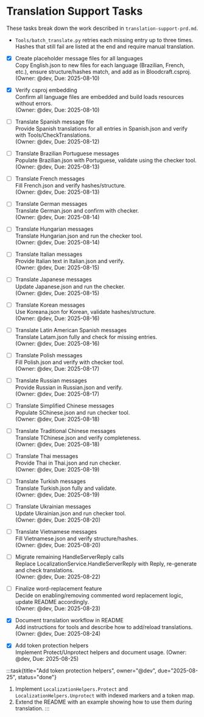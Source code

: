 # Translation Support Tasks

These tasks break down the work described in `translation-support-prd.md`.

* `Tools/batch_translate.py` retries each missing entry up to three times. Hashes that still fail are listed at the end and require manual translation.

- [x] Create placeholder message files for all languages  
  Copy English.json to new files for each language (Brazilian, French, etc.), ensure structure/hashes match, and add as <EmbeddedResource> in Bloodcraft.csproj.  
  (Owner: @dev, Due: 2025-08-10)

- [x] Verify csproj embedding  
  Confirm all language files are embedded and build loads resources without errors.  
  (Owner: @dev, Due: 2025-08-10)

- [ ] Translate Spanish message file  
  Provide Spanish translations for all entries in Spanish.json and verify with Tools/CheckTranslations.  
  (Owner: @dev, Due: 2025-08-12)

- [ ] Translate Brazilian Portuguese messages  
  Populate Brazilian.json with Portuguese, validate using the checker tool.  
  (Owner: @dev, Due: 2025-08-13)

- [ ] Translate French messages  
  Fill French.json and verify hashes/structure.  
  (Owner: @dev, Due: 2025-08-13)

- [ ] Translate German messages  
  Translate German.json and confirm with checker.  
  (Owner: @dev, Due: 2025-08-14)

- [ ] Translate Hungarian messages  
  Translate Hungarian.json and run the checker tool.  
  (Owner: @dev, Due: 2025-08-14)

- [ ] Translate Italian messages  
  Provide Italian text in Italian.json and verify.  
  (Owner: @dev, Due: 2025-08-15)

- [ ] Translate Japanese messages  
  Update Japanese.json and run the checker.  
  (Owner: @dev, Due: 2025-08-15)

- [ ] Translate Korean messages  
  Use Koreana.json for Korean, validate hashes/structure.  
  (Owner: @dev, Due: 2025-08-16)

- [ ] Translate Latin American Spanish messages  
  Translate Latam.json fully and check for missing entries.  
  (Owner: @dev, Due: 2025-08-16)

- [ ] Translate Polish messages  
  Fill Polish.json and verify with checker tool.  
  (Owner: @dev, Due: 2025-08-17)

- [ ] Translate Russian messages  
  Provide Russian in Russian.json and verify.  
  (Owner: @dev, Due: 2025-08-17)

- [ ] Translate Simplified Chinese messages  
  Populate SChinese.json and run checker tool.  
  (Owner: @dev, Due: 2025-08-18)

- [ ] Translate Traditional Chinese messages  
  Translate TChinese.json and verify completeness.  
  (Owner: @dev, Due: 2025-08-18)

- [ ] Translate Thai messages  
  Provide Thai in Thai.json and run checker.  
  (Owner: @dev, Due: 2025-08-19)

- [ ] Translate Turkish messages  
  Translate Turkish.json fully and validate.  
  (Owner: @dev, Due: 2025-08-19)

- [ ] Translate Ukrainian messages  
  Update Ukrainian.json and run checker tool.  
  (Owner: @dev, Due: 2025-08-20)

- [ ] Translate Vietnamese messages  
  Fill Vietnamese.json and verify structure/hashes.  
  (Owner: @dev, Due: 2025-08-20)

- [ ] Migrate remaining HandleServerReply calls  
  Replace LocalizationService.HandleServerReply with Reply, re-generate and check translations.  
  (Owner: @dev, Due: 2025-08-22)

- [ ] Finalize word-replacement feature  
  Decide on enabling/removing commented word replacement logic, update README accordingly.  
  (Owner: @dev, Due: 2025-08-23)

- [x] Document translation workflow in README  
  Add instructions for tools and describe how to add/reload translations.  
  (Owner: @dev, Due: 2025-08-24)

- [x] Add token protection helpers  
  Implement Protect/Unprotect helpers and document usage.
  (Owner: @dev, Due: 2025-08-25)

:::task{title="Add token protection helpers", owner="@dev", due="2025-08-25", status="done"}
1. Implement `LocalizationHelpers.Protect` and `LocalizationHelpers.Unprotect` with indexed markers and a token map.
2. Extend the README with an example showing how to use them during translation.
:::

